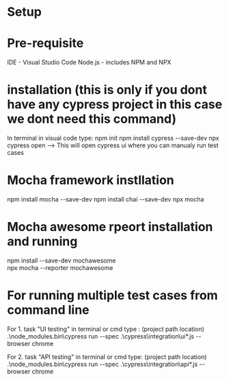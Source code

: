 # Setup

# Pre-requisite
IDE - Visual Studio Code
Node.js - includes NPM and NPX

# installation (this is only if you dont have any cypress project in this case we dont need this command)
In terminal in visual code type: npm init
                               npm install cypress --save-dev
                               npx cypress open   --> This will open cypress ui where you can manualy run test cases
                               
# Mocha framework instllation
  npm install mocha --save-dev
  npm install chai --save-dev
  npx mocha 
 
# Mocha awesome rpeort installation and running
  npm install --save-dev mochawesome  
  npx mocha --reporter mochawesome  
  
# For running multiple test cases from command line 
  For 1. task "UI testing" in terminal or cmd type :
   (project path location) .\node_modules\.bin\cypress run --spec .\cypress\integration\ui\*.js --browser chrome
    
  For 2. task "API testing" in terminal or cmd type:
    (project path location) .\node_modules\.bin\cypress run --spec .\cypress\integration\api\*.js --browser chrome
